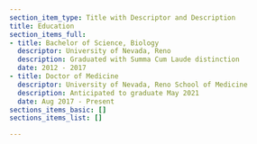 ```yaml
---
section_item_type: Title with Descriptor and Description
title: Education
section_items_full:
- title: Bachelor of Science, Biology
  descriptor: University of Nevada, Reno
  description: Graduated with Summa Cum Laude distinction
  date: 2012 - 2017
- title: Doctor of Medicine
  descriptor: University of Nevada, Reno School of Medicine
  description: Anticipated to graduate May 2021
  date: Aug 2017 - Present
sections_items_basic: []
sections_items_list: []

---
```

